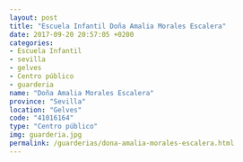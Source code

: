 ```yaml
---
layout: post
title: "Escuela Infantil Doña Amalia Morales Escalera"
date: 2017-09-20 20:57:05 +0200
categories:
- Escuela Infantil
- sevilla
- gelves
- Centro público
- guarderia
name: "Doña Amalia Morales Escalera"
province: "Sevilla"
location: "Gelves"
code: "41016164"
type: "Centro público"
img: guarderia.jpg
permalink: /guarderias/dona-amalia-morales-escalera.html
---
```

